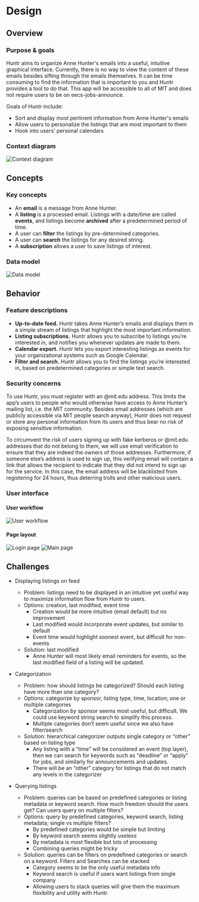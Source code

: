 # Design
## Overview
### Purpose & goals

Huntr aims to organize Anne Hunter's emails into a useful, intuitive graphical interface. Currently, there is no way to view the content of these emails besides sifting through the emails themselves.  It can be time consuming to find the information that is important to you and Huntr provides a tool to do that.  This app will be accessible to all of MIT and does not require users to be on eecs-jobs-announce.

Goals of Huntr include:

* Sort and display most pertinent information from Anne Hunter's emails
* Allow users to personalize the listings that are most important to them
* Hook into users’ personal calendars

### Context diagram

![Context diagram](img/context_diagram.png)

## Concepts
### Key concepts

* An **email** is a message from Anne Hunter.
* A **listing** is a processed email. Listings with a date/time are called **events**, and listings become **archived** after a predetermined period of time.
* A user can **filter** the listings by pre-determined categories.
* A user can **search** the listings for any desired string.
* A **subscription** allows a user to save listings of interest.

### Data model

![Data model](img/data_model.png)

## Behavior
### Feature descriptions

* **Up-to-date feed.** Huntr takes Anne Hunter’s emails and displays them in a simple stream of listings that highlight the most important information.
* **Listing subscriptions.** Huntr allows you to subscribe to listings you’re interested in, and notifies you whenever updates are made to them.
* **Calendar export.** Huntr lets you export interesting listings as events for your organizational systems such as Google Calendar.
* **Filter and search.** Huntr allows you to find the listings you’re interested in, based on predetermined categories or simple text search.

### Security concerns

To use Huntr, you must register with an @mit.edu address.  This limits the app’s users to people who would otherwise have access to Anne Hunter’s mailing list, i.e. the MIT community.  Besides email addresses (which are publicly accessible via MIT people search anyway), Huntr does not request or store any personal information from its users and thus bear no risk of exposing sensitive information.

To circumvent the risk of users signing up with fake kerberos or @mit.edu addresses that do not belong to them, we will use email verification to ensure that they are indeed the owners of those addresses.  Furthermore, if someone else’s address is used to sign up, this verifying email will contain a link that allows the recipient to indicate that they did not intend to sign up for the service.  In this case, the email address will be blacklisted from registering for 24 hours, thus deterring trolls and other malicious users.

### User interface

#### User workflow

![User workflow](img/wireframe_flow.png)

#### Page layout
![Login page](img/wireframe_login.png)
![Main page](img/wireframe_main.png)

## Challenges

* Displaying listings on feed
  * Problem: listings need to be displayed in an intuitive yet useful way to maximize information flow from Huntr to users.
  * Options: creation, last modified, event time
    * Creation would be more intuitive (email default) but no improvement
    * Last modified would incorporate event updates, but similar to default
    * Event time would highlight soonest event, but difficult for non-events
  * Solution: last modified
    * Anne Hunter will most likely email reminders for events, so the last modified field of a listing will be updated.

* Categorization
  * Problem: how should listings be categorized? Should each listing have more than one category?
  * Options: categorize by sponsor, listing type, time, location; one or multiple categories
    * Categorization by sponsor seems most useful, but difficult. We could use keyword string search to simplify this process.
    * Multiple categories don’t seem useful since we also have filter/search
  * Solution: hierarchical categorizer outputs single category or “other” based on listing type
    * Any listing with a “time” will be considered an event (top layer), then we can search for keywords such as “deadline” or “apply” for jobs, and similarly for announcements and updates.
    * There will be an “other” category for listings that do not match any levels in the categorizer

* Querying listings
  * Problem: queries can be based on predefined categories or listing metadata or keyword search. How much freedom should the users get?  Can users query on multiple filters?
  * Options: query by predefined categories, keyword search, listing metadata; single vs multiple filters?
    * By predefined categories would be simple but limiting
    * By keyword search seems slightly useless 
    * By metadata is most flexible but lots of processing
    * Combining queries might be tricky
  * Solution: queries can be filters on predefined categories or search on a keyword. Filters and Searches can be stacked
    * Category seems to be the only useful metadata info
    * Keyword search is useful if users want listings from single company
    * Allowing users to stack queries will give them the maximum flexibility and utility with Huntr.

